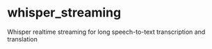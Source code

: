 # whisper_streaming
Whisper realtime streaming for long speech-to-text transcription and translation
